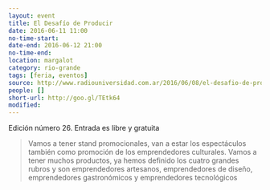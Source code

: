 ```yaml
---
layout: event 
title: El Desafío de Producir
date: 2016-06-11 11:00
no-time-start: 
date-end: 2016-06-12 21:00
no-time-end: 
location: margalot
category: rio-grande
tags: [feria, eventos]
source: http://www.radiouniversidad.com.ar/2016/06/08/el-desafio-de-producir-con-nuevos-emprendedores-y-productos/
people: []
short-url: http://goo.gl/TEtk64
modified: 
---
```


Edición número 26. Entrada es libre y gratuita

> Vamos a tener stand promocionales, van a estar los espectáculos también como promoción de los emprendedores culturales. Vamos a tener muchos productos, ya hemos definido los cuatro grandes rubros y son emprendedores artesanos, emprendedores de diseño, emprendedores gastronómicos y emprendedores tecnológicos